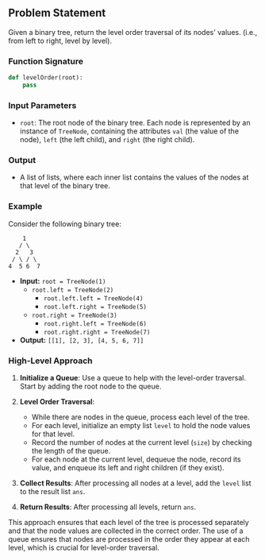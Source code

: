 ## Problem Statement

Given a binary tree, return the level order traversal of its nodes' values. (i.e., from left to right, level by level).

### Function Signature

```python
def levelOrder(root):
    pass
```

### Input Parameters

- `root`: The root node of the binary tree. Each node is represented by an instance of `TreeNode`, containing the attributes `val` (the value of the node), `left` (the left child), and `right` (the right child).

### Output

- A list of lists, where each inner list contains the values of the nodes at that level of the binary tree.

### Example

Consider the following binary tree:

```
    1
   / \
  2   3
 / \ / \
4  5 6  7
```

- **Input:** `root = TreeNode(1)`
  - `root.left = TreeNode(2)`
    - `root.left.left = TreeNode(4)`
    - `root.left.right = TreeNode(5)`
  - `root.right = TreeNode(3)`
    - `root.right.left = TreeNode(6)`
    - `root.right.right = TreeNode(7)`
- **Output:** `[[1], [2, 3], [4, 5, 6, 7]]`

### High-Level Approach

1. **Initialize a Queue**: Use a queue to help with the level-order traversal. Start by adding the root node to the queue.

2. **Level Order Traversal**:
   - While there are nodes in the queue, process each level of the tree.
   - For each level, initialize an empty list `level` to hold the node values for that level.
   - Record the number of nodes at the current level (`size`) by checking the length of the queue.
   - For each node at the current level, dequeue the node, record its value, and enqueue its left and right children (if they exist).

3. **Collect Results**: After processing all nodes at a level, add the `level` list to the result list `ans`.

4. **Return Results**: After processing all levels, return `ans`.

This approach ensures that each level of the tree is processed separately and that the node values are collected in the correct order. The use of a queue ensures that nodes are processed in the order they appear at each level, which is crucial for level-order traversal.
